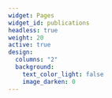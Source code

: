 ```yaml
---
widget: Pages
widget_id: publications
headless: true
weight: 20
active: true
design:
  columns: "2"
  background:
    text_color_light: false
    image_darken: 0
---
```


